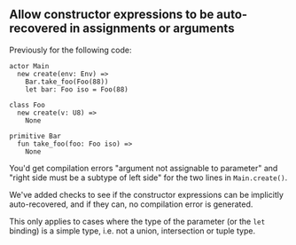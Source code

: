 ## Allow constructor expressions to be auto-recovered in assignments or arguments

Previously for the following code:

```pony
actor Main
  new create(env: Env) =>
    Bar.take_foo(Foo(88))
    let bar: Foo iso = Foo(88)

class Foo
  new create(v: U8) =>
    None

primitive Bar
  fun take_foo(foo: Foo iso) =>
    None
```

You'd get compilation errors "argument not assignable to parameter" and "right side must be a subtype of left side" for the two lines in `Main.create()`.

We've added checks to see if the constructor expressions can be implicitly auto-recovered, and if they can, no compilation error is generated.

This only applies to cases where the type of the parameter (or the `let` binding) is a simple type, i.e. not a union, intersection or tuple type.

